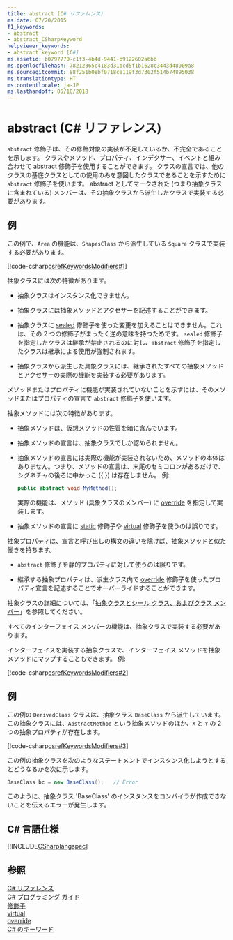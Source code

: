 ```yaml
---
title: abstract (C# リファレンス)
ms.date: 07/20/2015
f1_keywords:
- abstract
- abstract_CSharpKeyword
helpviewer_keywords:
- abstract keyword [C#]
ms.assetid: b0797770-c1f3-4b4d-9441-b9122602a6bb
ms.openlocfilehash: 78212365c4183d31bcd5f1b1628c3443d48909a8
ms.sourcegitcommit: 88f251b08bf0718ce119f3d7302f514b74895038
ms.translationtype: HT
ms.contentlocale: ja-JP
ms.lasthandoff: 05/10/2018
---
```

# <a name="abstract-c-reference"></a>abstract (C# リファレンス)
`abstract` 修飾子は、その修飾対象の実装が不足しているか、不完全であることを示します。 クラスやメソッド、プロパティ、インデクサー、イベントと組み合わせて abstract 修飾子を使用することができます。 クラスの宣言では、他のクラスの基底クラスとしての使用のみを意図したクラスであることを示すために `abstract` 修飾子を使います。 abstract としてマークされた (つまり抽象クラスに含まれている) メンバーは、その抽象クラスから派生したクラスで実装する必要があります。  
  
## <a name="example"></a>例  
 この例で、`Area` の機能は、`ShapesClass` から派生している `Square` クラスで実装する必要があります。  
  
 [!code-csharp[csrefKeywordsModifiers#1](../../../csharp/language-reference/keywords/codesnippet/CSharp/abstract_1.cs)]  
  
 抽象クラスには次の特徴があります。  
  
-   抽象クラスはインスタンス化できません。  
  
-   抽象クラスには抽象メソッドとアクセサーを記述することができます。  
  
-   抽象クラスに [sealed](../../../csharp/language-reference/keywords/sealed.md) 修飾子を使った変更を加えることはできません。これは、その 2 つの修飾子がまったく逆の意味を持つためです。 `sealed` 修飾子を指定したクラスは継承が禁止されるのに対し、`abstract` 修飾子を指定したクラスは継承による使用が強制されます。  
  
-   抽象クラスから派生した具象クラスには、継承されたすべての抽象メソッドとアクセサーの実際の機能を実装する必要があります。  
  
 メソッドまたはプロパティに機能が実装されていないことを示すには、そのメソッドまたはプロパティの宣言で `abstract` 修飾子を使います。  
  
 抽象メソッドには次の特徴があります。  
  
-   抽象メソッドは、仮想メソッドの性質を暗に含んでいます。  
  
-   抽象メソッドの宣言は、抽象クラスでしか認められません。  
  
-   抽象メソッドの宣言には実際の機能が実装されないため、メソッドの本体はありません。つまり、メソッドの宣言は、末尾のセミコロンがあるだけで、シグネチャの後ろに中かっこ ({ }) は存在しません。 例:  
  
    ```csharp  
    public abstract void MyMethod();  
    ```  
  
     実際の機能は、メソッド (具象クラスのメンバー) に [override](../../../csharp/language-reference/keywords/override.md) を指定して実装します。  
  
-   抽象メソッドの宣言に [static](../../../csharp/language-reference/keywords/static.md) 修飾子や [virtual](../../../csharp/language-reference/keywords/virtual.md) 修飾子を使うのは誤りです。  
  
 抽象プロパティは、宣言と呼び出しの構文の違いを除けば、抽象メソッドと似た働きを持ちます。  
  
-   `abstract` 修飾子を静的プロパティに対して使うのは誤りです。  
  
-   継承する抽象プロパティは、派生クラス内で [override](../../../csharp/language-reference/keywords/override.md) 修飾子を使ったプロパティ宣言を記述することでオーバーライドすることができます。  
  
 抽象クラスの詳細については、「[抽象クラスとシール クラス、およびクラス メンバー](../../../csharp/programming-guide/classes-and-structs/abstract-and-sealed-classes-and-class-members.md)」を参照してください。  
  
 すべてのインターフェイス メンバーの機能は、抽象クラスで実装する必要があります。  
  
 インターフェイスを実装する抽象クラスで、インターフェイス メソッドを抽象メソッドにマップすることもできます。 例:  
  
 [!code-csharp[csrefKeywordsModifiers#2](../../../csharp/language-reference/keywords/codesnippet/CSharp/abstract_2.cs)]  
  
## <a name="example"></a>例  
 この例の `DerivedClass` クラスは、抽象クラス `BaseClass` から派生しています。 この抽象クラスには、`AbstractMethod` という抽象メソッドのほか、`X` と `Y` の 2 つの抽象プロパティが存在します。  
  
 [!code-csharp[csrefKeywordsModifiers#3](../../../csharp/language-reference/keywords/codesnippet/CSharp/abstract_3.cs)]  
  
 この例の抽象クラスを次のようなステートメントでインスタンス化しようとするとどうなるかを次に示します。  
  
```csharp
BaseClass bc = new BaseClass();   // Error  
```  
  
このように、抽象クラス 'BaseClass' のインスタンスをコンパイラが作成できないことを伝えるエラーが発生します。  
  
## <a name="c-language-specification"></a>C# 言語仕様  
 [!INCLUDE[CSharplangspec](~/includes/csharplangspec-md.md)]  
  
## <a name="see-also"></a>参照  
 [C# リファレンス](../../../csharp/language-reference/index.md)  
 [C# プログラミング ガイド](../../../csharp/programming-guide/index.md)  
 [修飾子](../../../csharp/language-reference/keywords/modifiers.md)  
 [virtual](../../../csharp/language-reference/keywords/virtual.md)  
 [override](../../../csharp/language-reference/keywords/override.md)  
 [C# のキーワード](../../../csharp/language-reference/keywords/index.md)
